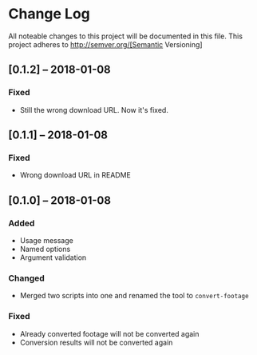 # Change Log

All noteable changes to this project will be documented in this file. This project adheres to http://semver.org/[Semantic Versioning]

## [0.1.2] – 2018-01-08

### Fixed

* Still the wrong download URL. Now it's fixed.

## [0.1.1] – 2018-01-08

### Fixed

* Wrong download URL in README


## [0.1.0] – 2018-01-08


### Added

* Usage message
* Named options
* Argument validation

### Changed

* Merged two scripts into one and renamed the tool to `convert-footage`

### Fixed

* Already converted footage will not be converted again
* Conversion results will not be converted again

